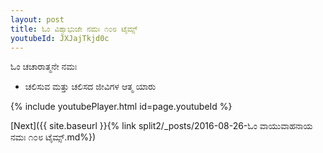 ```yaml
---
layout: post
title: ಓಂ ವಿಶ್ವಾಭುಜೇ ನಮಃ ೧೦೮ ಟೈಮ್ಸ್
youtubeId: JXJajTkjd0c
---
```

 
 
 ಓಂ ಚಚಾರಾತ್ಮನೇ ನಮಃ  
 
 -  ಚಲಿಸುವ ಮತ್ತು ಚಲಿಸದ ಜೀವಿಗಳ ಆತ್ಮ ಯಾರು 
 
  
 
  
 
 
 
 
 
 


{% include youtubePlayer.html id=page.youtubeId %}
 
[Next]({{ site.baseurl }}{% link  split2/_posts/2016-08-26-ಓಂ ವಾಯುವಾಹನಾಯ ನಮಃ ೧೦೮ ಟೈಮ್ಸ್.md%})
 
